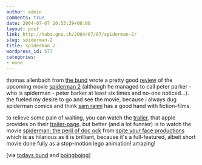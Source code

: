 ```yaml
---
author: admin
comments: true
date: 2004-07-07 20:55:29+00:00
layout: post
link: http://habi.gna.ch/2004/07/07/spiderman-2/
slug: spiderman-2
title: spiderman 2
wordpress_id: 577
categories:
- none
---
```


thomas allenbach from [the bund](http://www.bund.ch/) wrote a pretty good [review](http://www.bund.ch/artikel_26352.html) of the upcoming movie [spiderman 2](http://imdb.com/title/tt0316654/) (although he managed to call peter parker - who is spiderman - peter barker at least six times and no-one noticed...).
the fueled my desire to go and see the movie, because i always dug spiderman comics and think [sam raimi](http://imdb.com/name/nm0000600/) has a good hand with fiction-films.

to relieve some pain of waiting, you can watch the [trailer](http://www.apple.com/trailers/sony_pictures/spider-man_2/), that apple provides on their [trailer-page](http://www.apple.com/trailers/).
but better (and a lot funnier) is to watch the movie [spiderman: the peril of doc ock](http://playlist.yahoo.com/makeplaylist.dll?id=1277883&sdm=web&qtw=640&qth=400) from [spite your face productions](http://spiteyourface.com/) which is as hilarious as it is brilliant, because it's a full-featured, albeit short movie done fully as a stop-motion lego animation!
amazing!

[via [todays bund](http://www.bund.ch/artikel_26352.html) and [boingboing](http://www.boingboing.net/2004/07/07/lego_animated_spider.html)]
